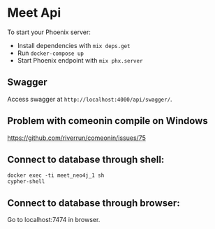 # Meet Api

To start your Phoenix server:

- Install dependencies with `mix deps.get`
- Run `docker-compose up`
- Start Phoenix endpoint with `mix phx.server`

## Swagger

Access swagger at `http://localhost:4000/api/swagger/`.

## Problem with comeonin compile on Windows

https://github.com/riverrun/comeonin/issues/75

## Connect to database through shell:

```
docker exec -ti meet_neo4j_1 sh
cypher-shell
```

## Connect to database through browser:

Go to localhost:7474 in browser.
